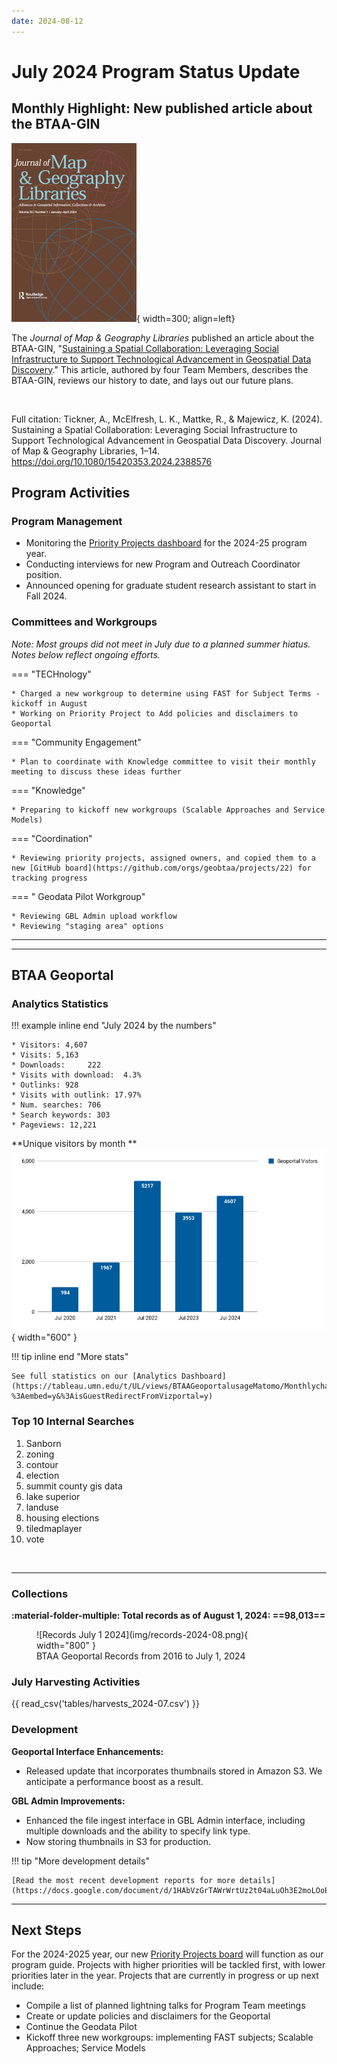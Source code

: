 ```yaml
---
date: 2024-08-12
---
```


# July 2024 Program Status Update


## Monthly Highlight: New published article about the BTAA-GIN

  ![JMGL](img/jmgl.jpeg){ width=300; align=left}
 

The *Journal of Map & Geography Libraries* published an article about the BTAA-GIN, "[Sustaining a Spatial Collaboration: Leveraging Social Infrastructure to Support Technological Advancement in Geospatial Data Discovery](https://doi.org/10.1080/15420353.2024.2388576)." This article, authored by four Team Members, describes the BTAA-GIN, reviews our history to date, and lays out our future plans.  


<br clear="left"/>

<!-- more -->

Full citation: Tickner, A., McElfresh, L. K., Mattke, R., & Majewicz, K. (2024). Sustaining a Spatial Collaboration: Leveraging Social Infrastructure to Support Technological Advancement in Geospatial Data Discovery. Journal of Map & Geography Libraries, 1–14. https://doi.org/10.1080/15420353.2024.2388576


## Program Activities

### Program Management

* Monitoring the [Priority Projects dashboard](https://github.com/orgs/geobtaa/projects/22) for the 2024-25 program year.
* Conducting interviews for new Program and Outreach Coordinator position.
* Announced opening for graduate student research assistant to start in Fall 2024.


### Committees and Workgroups

*Note: Most groups did not meet in July due to a planned summer hiatus. Notes below reflect ongoing efforts.*

<div class="grid" markdown>

=== "TECHnology"

    * Charged a new workgroup to determine using FAST for Subject Terms - kickoff in August
    * Working on Priority Project to Add policies and disclaimers to Geoportal


=== "Community Engagement"

    * Plan to coordinate with Knowledge committee to visit their monthly meeting to discuss these ideas further
    

=== "Knowledge"

    * Preparing to kickoff new workgroups (Scalable Approaches and Service Models)

=== "Coordination"

	* Reviewing priority projects, assigned owners, and copied them to a new [GitHub board](https://github.com/orgs/geobtaa/projects/22) for tracking progress

=== " Geodata Pilot Workgroup"

	* Reviewing GBL Admin upload workflow
	* Reviewing "staging area" options
	
</div>
<hr>


----

## BTAA Geoportal 

### Analytics Statistics

!!! example inline end "July 2024 by the numbers"

    * Visitors:	4,607
    * Visits: 5,163
    * Downloads:	 222
    * Visits with download:	 4.3%
    * Outlinks: 928
    * Visits with outlink: 17.97%
    * Num. searches: 706
    * Search keywords: 303
    * Pageviews: 12,221


**Unique visitors by month
**![](img/2024-07-monthly-users.png){ width="600" }

!!! tip inline end "More stats"

    See full statistics on our [Analytics Dashboard](https://tableau.umn.edu/t/UL/views/BTAAGeoportalusageMatomo/Monthlycharts?%3Aembed=y&%3AisGuestRedirectFromVizportal=y)

### Top 10 Internal Searches

1. Sanborn
1. zoning
1. contour
1. election
1. summit county gis data
1. lake superior
1. landuse
1. housing elections
1. tiledmaplayer
1. vote

<br clear="left"/>

---

### Collections

**:material-folder-multiple: Total records as of August 1, 2024: ==98,013==**

<figure markdown="span">
  ![Records July 1 2024](img/records-2024-08.png){ width="800" }
  <figcaption>BTAA Geoportal Records from 2016 to July 1, 2024</figcaption>
</figure>


### July Harvesting Activities

{{ read_csv('tables/harvests_2024-07.csv') }}

### Development


**Geoportal Interface Enhancements:**

* Released update that incorporates thumbnails stored in Amazon S3. We anticipate a performance boost as a result.

**GBL Admin Improvements:**

* Enhanced the file ingest interface in GBL Admin interface, including multiple downloads and the ability to specify link type.
* Now storing thumbnails in S3 for production.




!!! tip "More development details"

	[Read the most recent development reports for more details](https://docs.google.com/document/d/1HAbVzGrTAWrWrtUz2t04aLuOh3E2moLOoE0jprNX4iE/edit)

---

## Next Steps

For the 2024-2025 year, our new [Priority Projects board](https://github.com/orgs/geobtaa/projects/22/views/5) will function as our program guide.  Projects with higher priorities will be tackled first, with lower priorities later in the year. Projects that are currently in progress or up next include:

* Compile a list of planned lightning talks for Program Team meetings
* Create or update policies and disclaimers for the Geoportal
* Continue the Geodata Pilot
* Kickoff three new workgroups: implementing FAST subjects;  Scalable Approaches; Service Models


